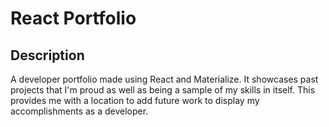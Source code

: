 # React Portfolio

## Description

A developer portfolio made using React and Materialize. It showcases past projects that I'm proud as well as being a sample of my skills in itself. This provides me with a location to add future work to display my accomplishments as a developer.
